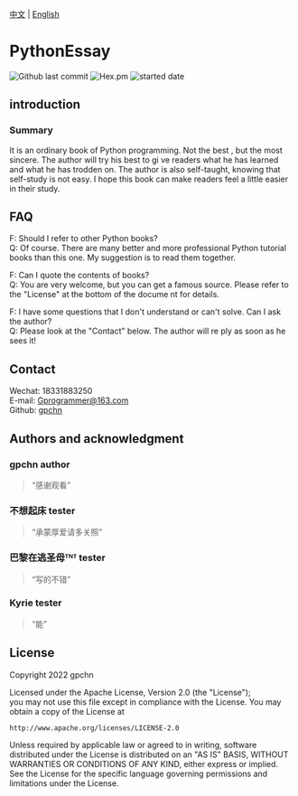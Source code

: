 [中文](https://github.com/gpchn/How-to-get-started-programming-python/blob/main/README_zh.md) | [English](https://github.com/gpchn/How-to-get-started-programming-python/blob/main/README.md) 

# PythonEssay

![Github last commit](https://img.shields.io/github/last-commit/gpchn/How-to-get-started-programming-python)
![Hex.pm](https://img.shields.io/hexpm/l/plug)
![started date](https://img.shields.io/badge/started%20date-2022%2007%2010-brightgreen)

## introduction

### Summary
It is an ordinary book of Python programming. Not the best
, but the most sincere. The author will try his best to gi
ve readers what he has learned and what he has trodden on.
The author is also self-taught, knowing that self-study is
not easy. I hope this book can make readers feel a little 
easier in their study.

## FAQ
F: Should I refer to other Python books?  
Q: Of course. There are many better and more professional 
Python tutorial books than this one. My suggestion is to 
read them together.
  
F: Can I quote the contents of books?  
Q: You are very welcome, but you can get a famous source.
Please refer to the "License" at the bottom of the docume
nt for details.
  
F: I have some questions that I don't understand or can't
solve. Can I ask the author?  
Q: Please look at the "Contact" below. The author will re
ply as soon as he sees it!

## Contact
Wechat: 18331883250  
E-mail: Gprogrammer@163.com  
Github: [gpchn](https://github.com/gpchn/)

## Authors and acknowledgment
### gpchn author
> “感谢观看”  

### 不想起床 tester
> “承蒙厚爱请多关照”  

### 巴黎在逃圣母ᵀᴺᵀ tester
> “写的不错”  

### Kyrie tester
> “能”

## License
Copyright 2022 gpchn  
  
Licensed under the Apache License, Version 2.0 (the "License");  
you may not use this file except in compliance with the License.
You may obtain a copy of the License at  
  
    http://www.apache.org/licenses/LICENSE-2.0  
  
Unless required by applicable law or agreed to in writing, software
distributed under the License is distributed on an "AS IS" BASIS,
WITHOUT WARRANTIES OR CONDITIONS OF ANY KIND, either express or implied.
See the License for the specific language governing permissions and
limitations under the License.  
